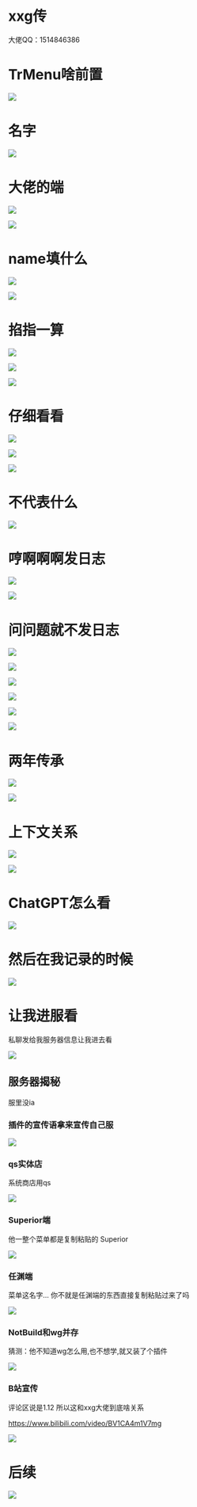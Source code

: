 # xxg传

大佬QQ：1514846386

# TrMenu啥前置

![](/others/xxg传/1.png)

# 名字

![](/others/xxg传/2.png)

# 大佬的端

![](/others/xxg传/3.png)

![](/others/xxg传/3-1.jpg)

# name填什么

![](/others/xxg传/4.png)

![](/others/xxg传/5.png)

# 掐指一算

![](/others/xxg传/6.png)

![](/others/xxg传/6-1.jpg)

![](/others/xxg传/7.png)

# 仔细看看

![](/others/xxg传/8.png)

![](/others/xxg传/9.png)

![](/others/xxg传/10.png)

# 不代表什么

![](/others/xxg传/11.png)

# 哼啊啊啊发日志

![](/others/xxg传/12.png)

![](/others/xxg传/13.png)

# 问问题就不发日志

![](/others/xxg传/14.png)

![](/others/xxg传/15.png)

![](/others/xxg传/16.png)

![](/others/xxg传/17.png)

![](/others/xxg传/18.png)

![](/others/xxg传/19.png)

# 两年传承

![](/others/xxg传/20.png)

![](/others/xxg传/21.png)

# 上下文关系

![](/others/xxg传/22.png)

![](/others/xxg传/22-1.png)

# ChatGPT怎么看

![](/others/xxg传/23.png)

# 然后在我记录的时候

![](/others/xxg传/24.png)

# 让我进服看

私聊发给我服务器信息让我进去看

![](/others/xxg传/25.png)

## 服务器揭秘

服里没ia

### 插件的宣传语拿来宣传自己服

![](/others/xxg传/26.png)

### qs实体店

系统商店用qs

![](/others/xxg传/27.png)

### Superior端

他一整个菜单都是复制粘贴的 Superior

![](/others/xxg传/28.png)

### 任渊端

菜单这名字... 你不就是任渊端的东西直接复制粘贴过来了吗

![](/others/xxg传/29.png)

### NotBuild和wg并存

猜测：他不知道wg怎么用,也不想学,就又装了个插件

![](/others/xxg传/30.png)

### B站宣传

评论区说是1.12 所以这和xxg大佬到底啥关系

https://www.bilibili.com/video/BV1CA4m1V7mg

![](/others/xxg传/31.png)

# 后续

![](/others/xxg传/32.png)